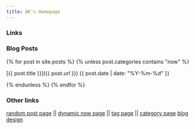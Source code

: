 ```yaml
---
title: AK's Homepage
--- 
```


### Links

### Blog Posts 

{% for post in site.posts %}
{% unless post.categories contains "now" %}

[{{ post.title }}]({{ post.url }}) {{ post.date | date: "%Y-%m-%d" }}

{% endunless %}
{% endfor %}

### Other links

[random post page](/random) || [dynamic now page](/now) || [tag page](/tags) || [category page](/categories) [blog design](/dev)
